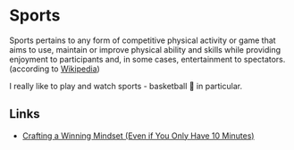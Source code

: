 # Sports

Sports pertains to any form of competitive physical activity or game that aims to use, maintain or improve physical ability and skills while providing enjoyment to participants and, in some cases, entertainment to spectators. (according to [Wikipedia](https://en.wikipedia.org/wiki/Sport))

I really like to play and watch sports - basketball 🏀 in particular.

## Links

- [Crafting a Winning Mindset (Even if You Only Have 10 Minutes)](http://www.sportpsychologytoday.com/sport-psychology-for-athletes/a-winning-mindset/)
